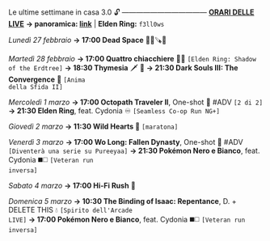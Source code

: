 Le ultime settimane in casa 3.0 🔓
————————————
<b><u>ORARI DELLE LIVE</u></b>
<b>→ panoramica: <a href="https://trello.com/b/iKwdSGf3/sabaku">link</a></b> | <b>Elden Ring:</b> <code>f3ll0ws</code>

<i>Lunedì 27 febbraio</i>
<b>→ 17:00 Dead Space</b> 🧑‍🚀🪚👾

<i>Martedì 28 febbraio</i>
<b>→ 17:00 Quattro chiacchiere</b> 🌳👣 <code>[Elden Ring: Shadow of the Erdtree]</code>
<b>→ 18:30 Thymesia</b> 🗡 🧪
<b>→ 21:30 Dark Souls III: The Convergence</b> 🔮 <code>[Anima della Sfida II]</code>

<i>Mercoledì 1 marzo</i>
<b>→ 17:00 Octopath Traveler II</b>, One-shot 🧭 #ADV <code>[2 di 2]</code>
<b>→ 21:30 Elden Ring</b>, feat. Cydonia  ♾ <code>[Seamless Co-op Run NG+]</code>

<i>Giovedì 2 marzo</i>
<b>→ 11:30 Wild Hearts 🐾</b> <code>[maratona]</code>

<i>Venerdì 3 marzo</i>
<b>→ 17:00 Wo Long: Fallen Dynasty</b>, One-shot 🐉 #ADV <code>[Diventerà una serie su Pureeyaa]</code>
<b>→ 21:30 Pokémon Nero e Bianco</b>, feat. Cydonia ◼️◻️ <code>[Veteran run inversa]</code>

<i>Sabato 4 marzo</i>
<b>→ 17:00 Hi-Fi Rush</b> 🎸

<i>Domenica 5 marzo</i>
<b>→ 10:30 The Binding of Isaac: Repentance</b>, D. + DELETE THIS 💧 <code>[Spirito dell'Arcade LIVE]</code> 
<b>→ 17:00 Pokémon Nero e Bianco</b>, feat. Cydonia ◼️◻️ <code>[Veteran run inversa]</code>
